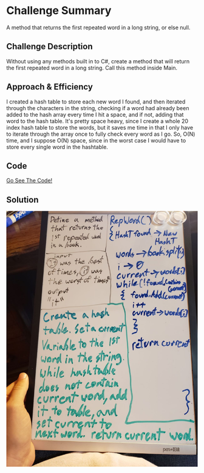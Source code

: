# Challenge Summary
A method that returns the first repeated word in a long string, or else null.

## Challenge Description
Without using any methods built in to C#, create a method that will return the first repeated word in a long string. Call this method inside Main.

## Approach & Efficiency
I created a hash table to store each new word I found, and then iterated through the characters in the string, checking if a word had already been added to the hash array every time I hit a space, and if not, adding that word to the hash table. It's pretty space heavy, since I create a whole 20 index hash table to store the words, but it saves me time in that I only have to iterate through the array once to fully check every word as I go. So, O(N) time, and I suppose O(N) space, since in the worst case I would have to store every single word in the hashtable.

## Code
[Go See The Code!](./RepeatWord/Program.cs)

## Solution
![Image](../../../assets/RepeatWord.jpg)